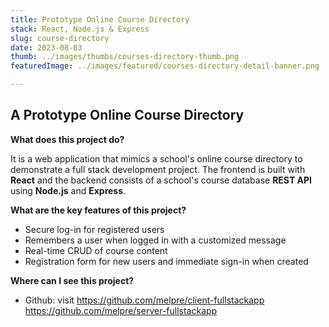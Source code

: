 ```yaml
---
title: Prototype Online Course Directory
stack: React, Node.js & Express
slug: course-directory
date: 2023-08-03
thumb: ../images/thumbs/courses-directory-thumb.png
featuredImage: ../images/featured/courses-directory-detail-banner.png

---
```


## A Prototype Online Course Directory

**What does this project do?**

It is a web application that mimics a school's online course directory to demonstrate a full stack development project. The frontend is built with **React** and the backend consists of a school's course database **REST API** using **Node.js** and **Express**.

**What are the key features of this project?**

- Secure log-in for registered users
- Remembers a user when logged in with a customized message
- Real-time CRUD of course content
- Registration form for new users and immediate sign-in when created

**Where can I see this project?**
- Github: visit https://github.com/melpre/client-fullstackapp
                https://github.com/melpre/server-fullstackapp



